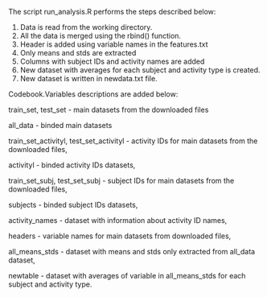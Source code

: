 
The script run_analysis.R performs the steps described below:

1. Data is read from the working directory.
2. All the data is merged using the rbind() function. 
3. Header is added using variable names in the features.txt
4. Only means and stds are extracted
5. Columns with subject IDs and activity names are added
6. New dataset with averages for each subject and activity type is created. 
7. New dataset is written in newdata.txt file.

Codebook.Variables descriptions are added below:

train_set, test_set - main datasets from the downloaded files

all_data - binded main datasets

train_set_activityl, test_set_activityl - activity IDs for main datasets from the downloaded files, 

activityl - binded activity IDs datasets, 

train_set_subj, test_set_subj - subject IDs for main datasets from the downloaded files, 

subjects - binded subject IDs datasets, 

activity_names - dataset with information about activity ID names, 

headers - variable names for main datasets from downloaded files, 

all_means_stds - dataset with means and stds only extracted from all_data dataset,

newtable - dataset with averages of variable in all_means_stds for each subject and activity type.




